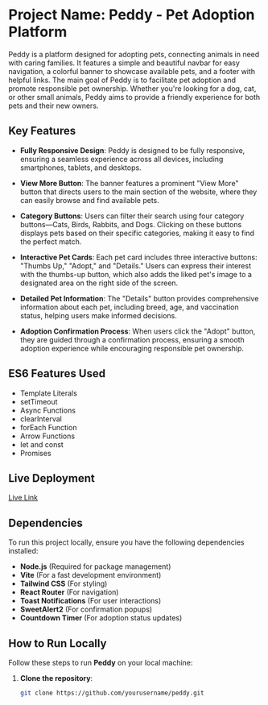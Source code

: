 # Project Name: Peddy - Pet Adoption Platform

Peddy is a platform designed for adopting pets, connecting animals in need with caring families. It features a simple and beautiful navbar for easy navigation, a colorful banner to showcase available pets, and a footer with helpful links. The main goal of Peddy is to facilitate pet adoption and promote responsible pet ownership. Whether you're looking for a dog, cat, or other small animals, Peddy aims to provide a friendly experience for both pets and their new owners.

## Key Features

- **Fully Responsive Design**: Peddy is designed to be fully responsive, ensuring a seamless experience across all devices, including smartphones, tablets, and desktops.

- **View More Button**: The banner features a prominent "View More" button that directs users to the main section of the website, where they can easily browse and find available pets.

- **Category Buttons**: Users can filter their search using four category buttons—Cats, Birds, Rabbits, and Dogs. Clicking on these buttons displays pets based on their specific categories, making it easy to find the perfect match.

- **Interactive Pet Cards**: Each pet card includes three interactive buttons: "Thumbs Up," "Adopt," and "Details." Users can express their interest with the thumbs-up button, which also adds the liked pet's image to a designated area on the right side of the screen.

- **Detailed Pet Information**: The "Details" button provides comprehensive information about each pet, including breed, age, and vaccination status, helping users make informed decisions.

- **Adoption Confirmation Process**: When users click the "Adopt" button, they are guided through a confirmation process, ensuring a smooth adoption experience while encouraging responsible pet ownership.

## ES6 Features Used

- Template Literals
- setTimeout
- Async Functions
- clearInterval
- forEach Function
- Arrow Functions
- let and const
- Promises

## Live Deployment

[Live Link](https://farhatuloffical78.github.io/Donate-For-Bangladesh/)

## **Dependencies**

To run this project locally, ensure you have the following dependencies installed:

- **Node.js** (Required for package management)
- **Vite** (For a fast development environment)
- **Tailwind CSS** (For styling)
- **React Router** (For navigation)
- **Toast Notifications** (For user interactions)
- **SweetAlert2** (For confirmation popups)
- **Countdown Timer** (For adoption status updates)

## **How to Run Locally**

Follow these steps to run **Peddy** on your local machine:

1. **Clone the repository**:
   ```bash
   git clone https://github.com/yourusername/peddy.git

